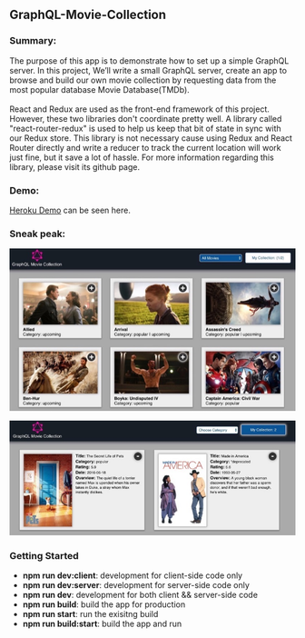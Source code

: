 ## GraphQL-Movie-Collection

### Summary:
The purpose of this app is to demonstrate how to set up a simple GraphQL server. 
In this project, We’ll write a small GraphQL server, create an app to browse and build
our own movie collection by requesting data from the most popular database Movie Database(TMDb).
<br><br>
React and Redux are used as the front-end framework of this project. However, these two libraries don't 
coordinate pretty well. A library called "react-router-redux" is used to help us keep that bit of state 
in sync with our Redux store. This library is not necessary cause using Redux and React Router directly 
and write a reducer to track the current location will work just fine, but it save a lot of hassle. For more
information regarding this library, please visit its github page.

### Demo:

[Heroku Demo](https://graphql-movie-collection.herokuapp.com/) can be seen here.


### Sneak peak:

![Screenshot_01](/public/assets/readme_01.jpg?raw=true)


![Screenshot_02](/public/assets/readme_02.jpg?raw=true)


### Getting Started

<ul>
    <li><b>npm run dev:client</b>: development for client-side code only</li>
    <li><b>npm run dev:server</b>: development for server-side code only</li>
    <li><b>npm run dev</b>: development for both client && server-side code</li>
    <li><b>npm run build</b>: build the app for production</li>
    <li><b>npm run start</b>: run the exisitng build</li>
    <li><b>npm run build:start</b>: build the app and run</li>
</ul>
